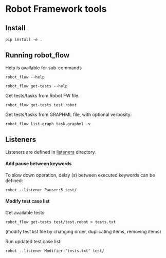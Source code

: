 # Robot Framework tools

## Install

`pip install -e .`

## Running robot_flow

Help is available for sub-commands

`robot_flow --help`

`robot_flow get-tests --help`

Get tests/tasks from Robot FW file.

`robot_flow get-tests test.robot`

Get tests/tasks from GRAPHML file, with optional verbosity:

`robot_flow list-graph task.graphml -v`

## Listeners

Listeners are defined in [listeners](./listeners/) directory.

#### Add pause between keywords

To slow down operation, delay (s) between executed keywords can be defined:

`robot --listener Pauser:5 test/`

#### Modify test case list

Get available tests:

`robot_flow get-tests test/test.robot > tests.txt`

(modify test list file by changing order, duplicating items, removing items)

Run updated test case list:

`robot --listener Modifier:"tests.txt" test/`
